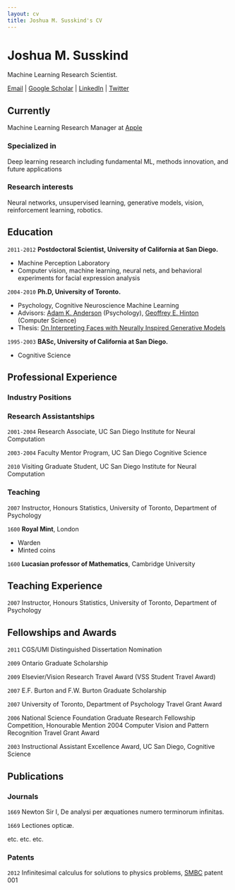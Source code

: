 ```yaml
---
layout: cv
title: Joshua M. Susskind's CV
---
```

# Joshua M. Susskind
Machine Learning Research Scientist.

<div id="webaddress">
<a href="mailto:jsusskind[at]apple[dot]com">Email</a>
| <a href="https://scholar.google.com/citations?hl=en&user=Sv2TGqsAAAAJ">Google Scholar</a>
| <a href="https://www.linkedin.com/in/joshua-susskind-8ab2ab5/">LinkedIn</a>
| <a href="https://twitter.com/jsusskin">Twitter</a>
</div>


## Currently

Machine Learning Research Manager at <a href="apple.com">Apple</a>

### Specialized in

Deep learning research including fundamental ML, methods innovation, and future applications


### Research interests

Neural networks, unsupervised learning, generative models, vision, reinforcement learning, robotics.


## Education

`2011-2012`
__Postdoctoral Scientist, University of California at San Diego.__

- Machine Perception Laboratory
- Computer vision, machine learning, neural nets, and behavioral experiments for facial expression analysis

`2004-2010`
__Ph.D, University of Toronto.__

- Psychology, Cognitive Neuroscience Machine Learning
- Advisors: [Adam K. Anderson](https://www.human.cornell.edu/people/aka47) (Psychology), [Geoffrey E. Hinton](https://www.cs.toronto.edu/~hinton/) (Computer Science)
- Thesis: [On Interpreting Faces with Neurally Inspired Generative Models](https://tspace.library.utoronto.ca/bitstream/1807/29884/6/Susskind_Joshua_M_201106_PhD_thesis.pdf)


`1995-2003`
__BASc, University of California at San Diego.__

- Cognitive Science


## Professional Experience

### Industry Positions

### Research Assistantships

`2001-2004` Research Associate, UC San Diego Institute for Neural Computation

`2003-2004` Faculty Mentor Program, UC San Diego Cognitive Science

`2010` Visiting Graduate Student, UC San Diego Institute for Neural Computation

### Teaching

`2007`
Instructor, Honours Statistics, University of Toronto, Department of Psychology


`1600`
__Royal Mint__, London

- Warden
- Minted coins

`1600`
__Lucasian professor of Mathematics__, Cambridge University


## Teaching Experience

`2007`
Instructor, Honours Statistics, University of Toronto, Department of Psychology


## Fellowships and Awards
`2011` CGS/UMI Distinguished Dissertation Nomination

`2009` Ontario Graduate Scholarship

`2009` Elsevier/Vision Research Travel Award (VSS Student Travel Award)

`2007` E.F. Burton and F.W. Burton Graduate Scholarship

`2007` University of Toronto, Department of Psychology Travel Grant Award

`2006` National Science Foundation Graduate Research Fellowship Competition, Honourable Mention 2004 Computer Vision and Pattern Recognition Travel Grant Award

`2003` Instructional Assistant Excellence Award, UC San Diego, Cognitive Science


## Publications

<!-- A list is also available [online](http://scholar.google.co.uk/citations?user=LTOTl0YAAAAJ) -->

### Journals

`1669`
Newton Sir I, De analysi per æquationes numero terminorum infinitas. 

`1669`
Lectiones opticæ.

etc. etc. etc.

### Patents

`2012`
Infinitesimal calculus for solutions to physics problems, [SMBC](http://www.techdirt.com/articles/20121011/09312820678/if-patents-had-been-around-time-newton.shtml) patent 001


<!-- ### Footer

Last updated: May 2013 -->


